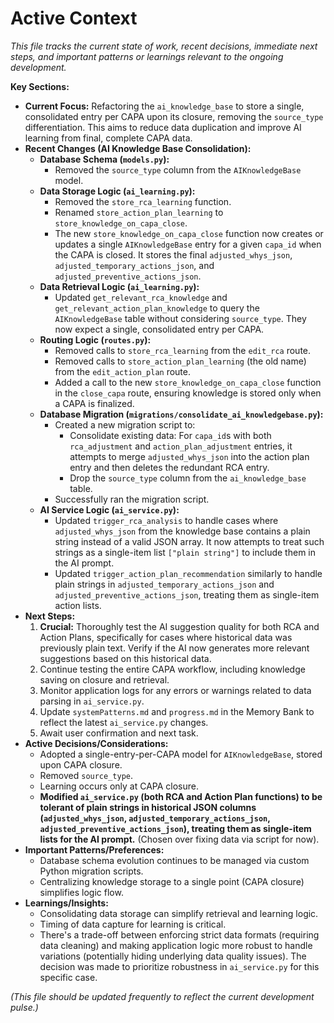 # Active Context

*This file tracks the current state of work, recent decisions, immediate next steps, and important patterns or learnings relevant to the ongoing development.*

**Key Sections:**

*   **Current Focus:** Refactoring the `ai_knowledge_base` to store a single, consolidated entry per CAPA upon its closure, removing the `source_type` differentiation. This aims to reduce data duplication and improve AI learning from final, complete CAPA data.
*   **Recent Changes (AI Knowledge Base Consolidation):**
    *   **Database Schema (`models.py`):**
        *   Removed the `source_type` column from the `AIKnowledgeBase` model.
    *   **Data Storage Logic (`ai_learning.py`):**
        *   Removed the `store_rca_learning` function.
        *   Renamed `store_action_plan_learning` to `store_knowledge_on_capa_close`.
        *   The new `store_knowledge_on_capa_close` function now creates or updates a single `AIKnowledgeBase` entry for a given `capa_id` when the CAPA is closed. It stores the final `adjusted_whys_json`, `adjusted_temporary_actions_json`, and `adjusted_preventive_actions_json`.
    *   **Data Retrieval Logic (`ai_learning.py`):**
        *   Updated `get_relevant_rca_knowledge` and `get_relevant_action_plan_knowledge` to query the `AIKnowledgeBase` table without considering `source_type`. They now expect a single, consolidated entry per CAPA.
    *   **Routing Logic (`routes.py`):**
        *   Removed calls to `store_rca_learning` from the `edit_rca` route.
        *   Removed calls to `store_action_plan_learning` (the old name) from the `edit_action_plan` route.
        *   Added a call to the new `store_knowledge_on_capa_close` function in the `close_capa` route, ensuring knowledge is stored only when a CAPA is finalized.
    *   **Database Migration (`migrations/consolidate_ai_knowledgebase.py`):**
        *   Created a new migration script to:
            *   Consolidate existing data: For `capa_id`s with both `rca_adjustment` and `action_plan_adjustment` entries, it attempts to merge `adjusted_whys_json` into the action plan entry and then deletes the redundant RCA entry.
            *   Drop the `source_type` column from the `ai_knowledge_base` table.
        *   Successfully ran the migration script.
    *   **AI Service Logic (`ai_service.py`):**
        *   Updated `trigger_rca_analysis` to handle cases where `adjusted_whys_json` from the knowledge base contains a plain string instead of a valid JSON array. It now attempts to treat such strings as a single-item list `["plain string"]` to include them in the AI prompt.
        *   Updated `trigger_action_plan_recommendation` similarly to handle plain strings in `adjusted_temporary_actions_json` and `adjusted_preventive_actions_json`, treating them as single-item action lists.
*   **Next Steps:**
    1.  **Crucial:** Thoroughly test the AI suggestion quality for both RCA and Action Plans, specifically for cases where historical data was previously plain text. Verify if the AI now generates more relevant suggestions based on this historical data.
    2.  Continue testing the entire CAPA workflow, including knowledge saving on closure and retrieval.
    3.  Monitor application logs for any errors or warnings related to data parsing in `ai_service.py`.
    4.  Update `systemPatterns.md` and `progress.md` in the Memory Bank to reflect the latest `ai_service.py` changes.
    5.  Await user confirmation and next task.
*   **Active Decisions/Considerations:**
    *   Adopted a single-entry-per-CAPA model for `AIKnowledgeBase`, stored upon CAPA closure.
    *   Removed `source_type`.
    *   Learning occurs only at CAPA closure.
    *   **Modified `ai_service.py` (both RCA and Action Plan functions) to be tolerant of plain strings in historical JSON columns (`adjusted_whys_json`, `adjusted_temporary_actions_json`, `adjusted_preventive_actions_json`), treating them as single-item lists for the AI prompt.** (Chosen over fixing data via script for now).
*   **Important Patterns/Preferences:**
    *   Database schema evolution continues to be managed via custom Python migration scripts.
    *   Centralizing knowledge storage to a single point (CAPA closure) simplifies logic flow.
*   **Learnings/Insights:**
    *   Consolidating data storage can simplify retrieval and learning logic.
    *   Timing of data capture for learning is critical.
    *   There's a trade-off between enforcing strict data formats (requiring data cleaning) and making application logic more robust to handle variations (potentially hiding underlying data quality issues). The decision was made to prioritize robustness in `ai_service.py` for this specific case.

*(This file should be updated frequently to reflect the current development pulse.)*
